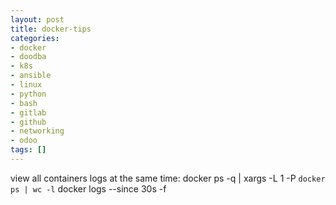 ```yaml
---
layout: post
title: docker-tips
categories:
- docker
- doodba
- k8s
- ansible
- linux
- python
- bash
- gitlab
- github
- networking
- odoo
tags: []
---
```


view all containers logs at the same time:
docker ps -q | xargs -L 1 -P `docker ps | wc -l` docker logs --since 30s -f
